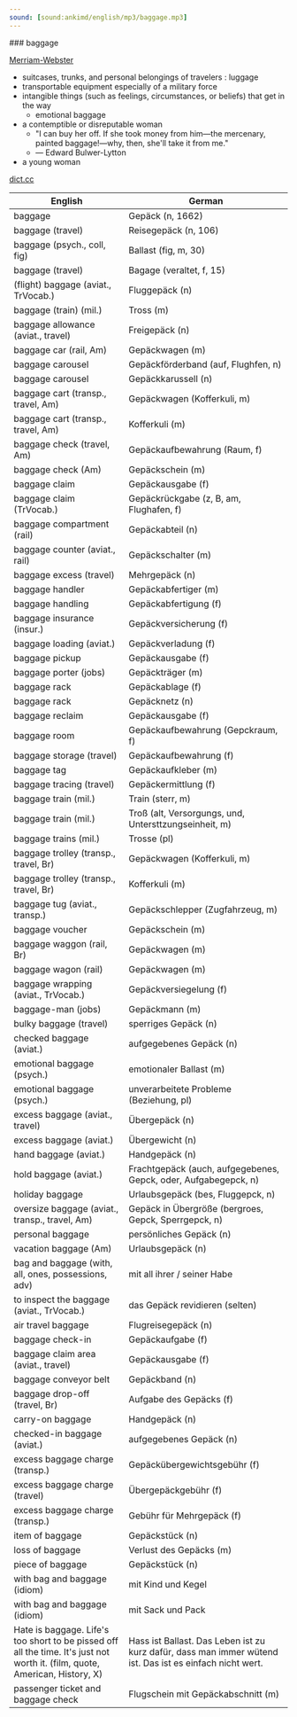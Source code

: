 ```yaml
---
sound: [sound:ankimd/english/mp3/baggage.mp3]
---
```


\### baggage

[Merriam-Webster](https://www.merriam-webster.com/dictionary/baggage)

- suitcases, trunks, and personal belongings of travelers : luggage
- transportable equipment especially of a military force
- intangible things (such as feelings, circumstances, or beliefs) that get in the way
    - emotional baggage
- a contemptible or disreputable woman
    - "I can buy her off. If she took money from him—the mercenary, painted baggage!—why, then, she'll take it from me."
    - — Edward Bulwer-Lytton
- a young woman

[dict.cc](https://www.dict.cc/baggage)

| English        | German       |
| -------------- | ------------ |
| baggage | Gepäck (n, 1662) |
| baggage (travel) | Reisegepäck (n, 106) |
| baggage (psych., coll, fig) | Ballast (fig, m, 30) |
| baggage (travel) | Bagage (veraltet, f, 15) |
| (flight) baggage (aviat., TrVocab.) | Fluggepäck (n) |
| baggage (train) (mil.) | Tross (m) |
| baggage allowance (aviat., travel) | Freigepäck (n) |
| baggage car (rail, Am) | Gepäckwagen (m) |
| baggage carousel | Gepäckförderband (auf, Flughfen, n) |
| baggage carousel | Gepäckkarussell (n) |
| baggage cart (transp., travel, Am) | Gepäckwagen (Kofferkuli, m) |
| baggage cart (transp., travel, Am) | Kofferkuli (m) |
| baggage check (travel, Am) | Gepäckaufbewahrung (Raum, f) |
| baggage check (Am) | Gepäckschein (m) |
| baggage claim | Gepäckausgabe (f) |
| baggage claim (TrVocab.) | Gepäckrückgabe (z, B, am, Flughafen, f) |
| baggage compartment (rail) | Gepäckabteil (n) |
| baggage counter (aviat., rail) | Gepäckschalter (m) |
| baggage excess (travel) | Mehrgepäck (n) |
| baggage handler | Gepäckabfertiger (m) |
| baggage handling | Gepäckabfertigung (f) |
| baggage insurance (insur.) | Gepäckversicherung (f) |
| baggage loading (aviat.) | Gepäckverladung (f) |
| baggage pickup | Gepäckausgabe (f) |
| baggage porter (jobs) | Gepäckträger (m) |
| baggage rack | Gepäckablage (f) |
| baggage rack | Gepäcknetz (n) |
| baggage reclaim | Gepäckausgabe (f) |
| baggage room | Gepäckaufbewahrung (Gepckraum, f) |
| baggage storage (travel) | Gepäckaufbewahrung (f) |
| baggage tag | Gepäckaufkleber (m) |
| baggage tracing (travel) | Gepäckermittlung (f) |
| baggage train (mil.) | Train (sterr, m) |
| baggage train (mil.) | Troß (alt, Versorgungs, und, Untersttzungseinheit, m) |
| baggage trains (mil.) | Trosse (pl) |
| baggage trolley (transp., travel, Br) | Gepäckwagen (Kofferkuli, m) |
| baggage trolley (transp., travel, Br) | Kofferkuli (m) |
| baggage tug (aviat., transp.) | Gepäckschlepper (Zugfahrzeug, m) |
| baggage voucher | Gepäckschein (m) |
| baggage waggon (rail, Br) | Gepäckwagen (m) |
| baggage wagon (rail) | Gepäckwagen (m) |
| baggage wrapping (aviat., TrVocab.) | Gepäckversiegelung (f) |
| baggage-man (jobs) | Gepäckmann (m) |
| bulky baggage (travel) | sperriges Gepäck (n) |
| checked baggage (aviat.) | aufgegebenes Gepäck (n) |
| emotional baggage (psych.) | emotionaler Ballast (m) |
| emotional baggage (psych.) | unverarbeitete Probleme (Beziehung, pl) |
| excess baggage (aviat., travel) | Übergepäck (n) |
| excess baggage (aviat.) | Übergewicht (n) |
| hand baggage (aviat.) | Handgepäck (n) |
| hold baggage (aviat.) | Frachtgepäck (auch, aufgegebenes, Gepck, oder, Aufgabegepck, n) |
| holiday baggage | Urlaubsgepäck (bes, Fluggepck, n) |
| oversize baggage (aviat., transp., travel, Am) | Gepäck in Übergröße (bergroes, Gepck, Sperrgepck, n) |
| personal baggage | persönliches Gepäck (n) |
| vacation baggage (Am) | Urlaubsgepäck (n) |
| bag and baggage (with, all, ones, possessions, adv) | mit all ihrer / seiner Habe |
| to inspect the baggage (aviat., TrVocab.) | das Gepäck revidieren (selten) |
| air travel baggage | Flugreisegepäck (n) |
| baggage check-in | Gepäckaufgabe (f) |
| baggage claim area (aviat., travel) | Gepäckausgabe (f) |
| baggage conveyor belt | Gepäckband (n) |
| baggage drop-off (travel, Br) | Aufgabe des Gepäcks (f) |
| carry-on baggage | Handgepäck (n) |
| checked-in baggage (aviat.) | aufgegebenes Gepäck (n) |
| excess baggage charge (transp.) | Gepäckübergewichtsgebühr (f) |
| excess baggage charge (travel) | Übergepäckgebühr (f) |
| excess baggage charge (transp.) | Gebühr für Mehrgepäck (f) |
| item of baggage | Gepäckstück (n) |
| loss of baggage | Verlust des Gepäcks (m) |
| piece of baggage | Gepäckstück (n) |
| with bag and baggage (idiom) | mit Kind und Kegel |
| with bag and baggage (idiom) | mit Sack und Pack |
| Hate is baggage. Life's too short to be pissed off all the time. It's just not worth it. (film, quote, American, History, X) | Hass ist Ballast. Das Leben ist zu kurz dafür, dass man immer wütend ist. Das ist es einfach nicht wert. |
| passenger ticket and baggage check | Flugschein mit Gepäckabschnitt (m) |
